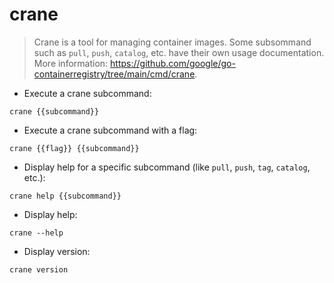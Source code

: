 # crane

> Crane is a tool for managing container images.
> Some subsommand such as `pull`, `push`, `catalog`, etc. have their own usage documentation.
> More information: <https://github.com/google/go-containerregistry/tree/main/cmd/crane>.

- Execute a crane subcommand:

`crane {{subcommand}}`

- Execute a crane subcommand with a flag:

`crane {{flag}} {{subcommand}}`

- Display help for a specific subcommand (like `pull`, `push`, `tag`, `catalog`, etc.):

`crane help {{subcommand}}`

- Display help:

`crane --help`

- Display version:

`crane version`
